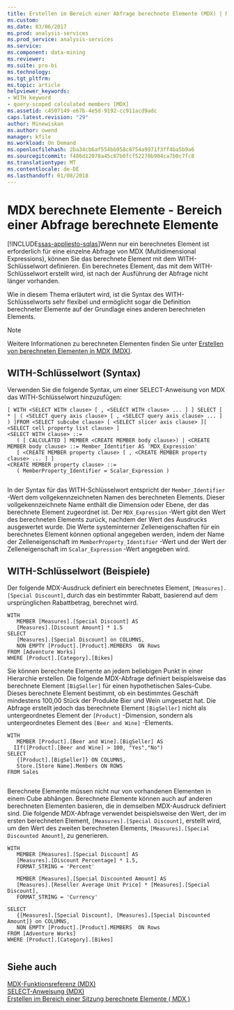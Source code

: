 ```yaml
---
title: Erstellen im Bereich einer Abfrage berechnete Elemente (MDX) | Microsoft Docs
ms.custom: 
ms.date: 03/06/2017
ms.prod: analysis-services
ms.prod_service: analysis-services
ms.service: 
ms.component: data-mining
ms.reviewer: 
ms.suite: pro-bi
ms.technology: 
ms.tgt_pltfrm: 
ms.topic: article
helpviewer_keywords:
- WITH keyword
- query-scoped calculated members [MDX]
ms.assetid: c4507149-e67b-4e5d-9192-cc911acd9adc
caps.latest.revision: "29"
author: Minewiskan
ms.author: owend
manager: kfile
ms.workload: On Demand
ms.openlocfilehash: 2ba34cb6af554bb958c8754a9971f3ff4ba5b9a6
ms.sourcegitcommit: f486d12078a45c87b0fcf52270b904ca7b0c7fc8
ms.translationtype: MT
ms.contentlocale: de-DE
ms.lasthandoff: 01/08/2018
---
```

# <a name="mdx-calculated-members---query-scoped-calculated-members"></a>MDX berechnete Elemente - Bereich einer Abfrage berechnete Elemente
[!INCLUDE[ssas-appliesto-sqlas](../../../includes/ssas-appliesto-sqlas.md)]Wenn nur ein berechnetes Element ist erforderlich für eine einzelne Abfrage von MDX (Multidimensional Expressions), können Sie das berechnete Element mit dem WITH-Schlüsselwort definieren. Ein berechnetes Element, das mit dem WITH-Schlüsselwort erstellt wird, ist nach der Ausführung der Abfrage nicht länger vorhanden.  
  
 Wie in diesem Thema erläutert wird, ist die Syntax des WITH-Schlüsselworts sehr flexibel und ermöglicht sogar die Definition berechneter Elemente auf der Grundlage eines anderen berechneten Elements.  
  
> [!NOTE]  
>  Weitere Informationen zu berechneten Elementen finden Sie unter [Erstellen von berechneten Elementen in MDX &#40;MDX&#41;](../../../analysis-services/multidimensional-models/mdx/mdx-calculated-members-building-calculated-members.md).  
  
## <a name="with-keyword-syntax"></a>WITH-Schlüsselwort (Syntax)  
 Verwenden Sie die folgende Syntax, um einer SELECT-Anweisung von MDX das WITH-Schlüsselwort hinzuzufügen:  
  
```  
[ WITH <SELECT WITH clause> [ , <SELECT WITH clause> ... ] ] SELECT [ * | ( <SELECT query axis clause> [ , <SELECT query axis clause> ... ] ) ]FROM <SELECT subcube clause> [ <SELECT slicer axis clause> ][ <SELECT cell property list clause> ]  
<SELECT WITH clause> ::=  
   ( [ CALCULATED ] MEMBER <CREATE MEMBER body clause>) | <CREATE MEMBER body clause> ::= Member_Identifier AS 'MDX_Expression'  
   [ <CREATE MEMBER property clause> [ , <CREATE MEMBER property clause> ... ] ]  
<CREATE MEMBER property clause> ::=  
   ( MemberProperty_Identifier = Scalar_Expression )  
  
```  
  
 In der Syntax für das WITH-Schlüsselwort entspricht der `Member_Identifier` -Wert dem vollgekennzeichneten Namen des berechneten Elements. Dieser vollgekennzeichnete Name enthält die Dimension oder Ebene, der das berechnete Element zugeordnet ist. Der `MDX_Expression` -Wert gibt den Wert des berechneten Elements zurück, nachdem der Wert des Ausdrucks ausgewertet wurde. Die Werte systeminterner Zelleneigenschaften für ein berechnetes Element können optional angegeben werden, indem der Name der Zelleneigenschaft im `MemberProperty_Identifier` -Wert und der Wert der Zelleneigenschaft im `Scalar_Expression` -Wert angegeben wird.  
  
## <a name="with-keyword-examples"></a>WITH-Schlüsselwort (Beispiele)  
 Der folgende MDX-Ausdruck definiert ein berechnetes Element, `[Measures].[Special Discount]`, durch das ein bestimmter Rabatt, basierend auf dem ursprünglichen Rabattbetrag, berechnet wird.  
  
```  
WITH   
   MEMBER [Measures].[Special Discount] AS  
   [Measures].[Discount Amount] * 1.5  
SELECT   
   [Measures].[Special Discount] on COLUMNS,  
   NON EMPTY [Product].[Product].MEMBERS  ON Rows  
FROM [Adventure Works]  
WHERE [Product].[Category].[Bikes]  
```  
  
 Sie können berechnete Elemente an jedem beliebigen Punkt in einer Hierarchie erstellen. Die folgende MDX-Abfrage definiert beispielsweise das berechnete Element `[BigSeller]` für einen hypothetischen Sales-Cube. Dieses berechnete Element bestimmt, ob ein bestimmtes Geschäft mindestens 100,00 Stück der Produkte Bier und Wein umgesetzt hat. Die Abfrage erstellt jedoch das berechnete Element `[BigSeller]` nicht als untergeordnetes Element der `[Product]` -Dimension, sondern als untergeordnetes Element des `[Beer and Wine]` -Elements.  
  
```  
WITH   
   MEMBER [Product].[Beer and Wine].[BigSeller] AS  
  IIf([Product].[Beer and Wine] > 100, "Yes","No")  
SELECT  
   {[Product].[BigSeller]} ON COLUMNS,  
   Store.[Store Name].Members ON ROWS  
FROM Sales  
  
```  
  
 Berechnete Elemente müssen nicht nur von vorhandenen Elementen in einem Cube abhängen. Berechnete Elemente können auch auf anderen berechneten Elementen basieren, die in demselben MDX-Ausdruck definiert sind. Die folgende MDX-Abfrage verwendet beispielsweise den Wert, der im ersten berechneten Element, `[Measures].[Special Discount]`, erstellt wird, um den Wert des zweiten berechneten Elements, `[Measures].[Special Discounted Amount]`, zu generieren.  
  
```  
WITH   
   MEMBER [Measures].[Special Discount] AS  
   [Measures].[Discount Percentage] * 1.5,   
   FORMAT_STRING = 'Percent'  
  
   MEMBER [Measures].[Special Discounted Amount] AS  
   [Measures].[Reseller Average Unit Price] * [Measures].[Special Discount],   
   FORMAT_STRING = 'Currency'  
  
SELECT   
   {[Measures].[Special Discount], [Measures].[Special Discounted Amount]} on COLUMNS,  
   NON EMPTY [Product].[Product].MEMBERS  ON Rows  
FROM [Adventure Works]  
WHERE [Product].[Category].[Bikes]  
  
```  
  
## <a name="see-also"></a>Siehe auch  
 [MDX-Funktionsreferenz &#40;MDX&#41;](../../../mdx/mdx-function-reference-mdx.md)   
 [SELECT-Anweisung &#40;MDX&#41;](../../../mdx/mdx-data-manipulation-select.md)   
 [Erstellen im Bereich einer Sitzung berechnete Elemente &#40; MDX &#41;](../../../analysis-services/multidimensional-models/mdx/mdx-calculated-members-session-scoped-calculated-members.md)  
  
  
